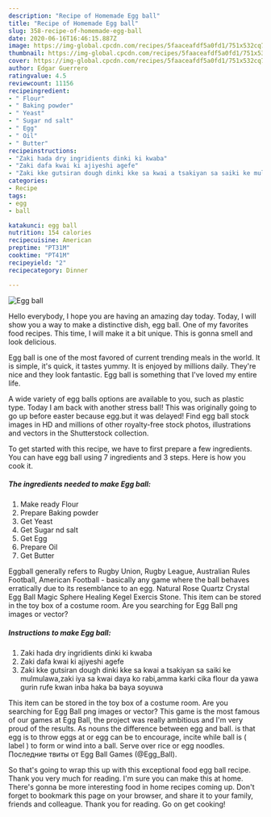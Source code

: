 ```yaml
---
description: "Recipe of Homemade Egg ball"
title: "Recipe of Homemade Egg ball"
slug: 358-recipe-of-homemade-egg-ball
date: 2020-06-16T16:46:15.887Z
image: https://img-global.cpcdn.com/recipes/5faaceafdf5a0fd1/751x532cq70/egg-ball-recipe-main-photo.jpg
thumbnail: https://img-global.cpcdn.com/recipes/5faaceafdf5a0fd1/751x532cq70/egg-ball-recipe-main-photo.jpg
cover: https://img-global.cpcdn.com/recipes/5faaceafdf5a0fd1/751x532cq70/egg-ball-recipe-main-photo.jpg
author: Edgar Guerrero
ratingvalue: 4.5
reviewcount: 11156
recipeingredient:
- " Flour"
- " Baking powder"
- " Yeast"
- " Sugar nd salt"
- " Egg"
- " Oil"
- " Butter"
recipeinstructions:
- "Zaki hada dry ingridients dinki ki kwaba"
- "Zaki dafa kwai ki ajiyeshi agefe"
- "Zaki kke gutsiran dough dinki kke sa kwai a tsakiyan sa saiki ke mulmulawa,zaki iya sa kwai daya ko rabi,amma karki cika flour da yawa gurin rufe kwan inba haka ba baya soyuwa"
categories:
- Recipe
tags:
- egg
- ball

katakunci: egg ball 
nutrition: 154 calories
recipecuisine: American
preptime: "PT31M"
cooktime: "PT41M"
recipeyield: "2"
recipecategory: Dinner

---
```



![Egg ball](https://img-global.cpcdn.com/recipes/5faaceafdf5a0fd1/751x532cq70/egg-ball-recipe-main-photo.jpg)

Hello everybody, I hope you are having an amazing day today. Today, I will show you a way to make a distinctive dish, egg ball. One of my favorites food recipes. This time, I will make it a bit unique. This is gonna smell and look delicious.

Egg ball is one of the most favored of current trending meals in the world. It is simple, it's quick, it tastes yummy. It is enjoyed by millions daily. They're nice and they look fantastic. Egg ball is something that I've loved my entire life.

A wide variety of egg balls options are available to you, such as plastic type. Today I am back with another stress ball! This was originally going to go up before easter because egg.but it was delayed! Find egg ball stock images in HD and millions of other royalty-free stock photos, illustrations and vectors in the Shutterstock collection.


To get started with this recipe, we have to first prepare a few ingredients. You can have egg ball using 7 ingredients and 3 steps. Here is how you cook it.

<!--inarticleads1-->

##### The ingredients needed to make Egg ball:

1. Make ready  Flour
1. Prepare  Baking powder
1. Get  Yeast
1. Get  Sugar nd salt
1. Get  Egg
1. Prepare  Oil
1. Get  Butter


Eggball generally refers to Rugby Union, Rugby League, Australian Rules Football, American Football - basically any game where the ball behaves erratically due to its resemblance to an egg. Natural Rose Quartz Crystal Egg Ball Magic Sphere Healing Kegel Exercis Stone. This item can be stored in the toy box of a costume room. Are you searching for Egg Ball png images or vector? 

<!--inarticleads2-->

##### Instructions to make Egg ball:

1. Zaki hada dry ingridients dinki ki kwaba
1. Zaki dafa kwai ki ajiyeshi agefe
1. Zaki kke gutsiran dough dinki kke sa kwai a tsakiyan sa saiki ke mulmulawa,zaki iya sa kwai daya ko rabi,amma karki cika flour da yawa gurin rufe kwan inba haka ba baya soyuwa


This item can be stored in the toy box of a costume room. Are you searching for Egg Ball png images or vector? This game is the most famous of our games at Egg Ball, the project was really ambitious and I&#39;m very proud of the results. As nouns the difference between egg and ball. is that egg is to throw eggs at or egg can be to encourage, incite while ball is ( label ) to form or wind into a ball. Serve over rice or egg noodles. Последние твиты от Egg Ball Games (@Egg_Ball). 

So that's going to wrap this up with this exceptional food egg ball recipe. Thank you very much for reading. I'm sure you can make this at home. There's gonna be more interesting food in home recipes coming up. Don't forget to bookmark this page on your browser, and share it to your family, friends and colleague. Thank you for reading. Go on get cooking!
